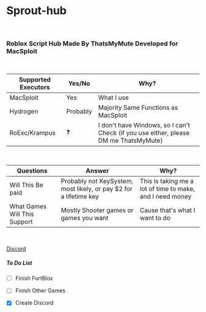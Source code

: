 # Sprout-hub
<br>
<h3>Roblox Script Hub Made By ThatsMyMute Developed for MacSploit</h3>

<br>




|Supported Executors|Yes/No|Why?|
| --- | --- | --- |
| MacSploit | Yes | What I use |
| Hydrogen | Probably | Majority Same Functions as MacSploit |
| RoExc/Krampus | ❓ | I don't have Windows, so I can't Check (if you use either, please DM me ThatsMyMute) |

<br>

|Questions|Answer|Why?|
| --- | --- | --- |
| Will This Be paid | Probably not KeySystem, most likely, or pay $2 for a lifetime key | This is taking me a lot of time to make, and I need money |
| What Games Will This Support | Mostly Shooter games or games you want | Cause that's what I want to do |
<br> 


[Discord](https://discord.gg/XGtyzhQCuz)


<h5>To Do List</h5>

* [ ] Finish FortBlox

* [ ] Finish Other Games

* [x] Create Discord
